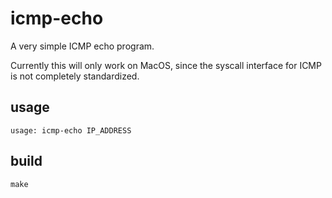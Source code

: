 # icmp-echo

A very simple ICMP echo program.

Currently this will only work on MacOS, since the syscall interface for ICMP is not completely standardized.

## usage

```
usage: icmp-echo IP_ADDRESS
```

## build

`make`
